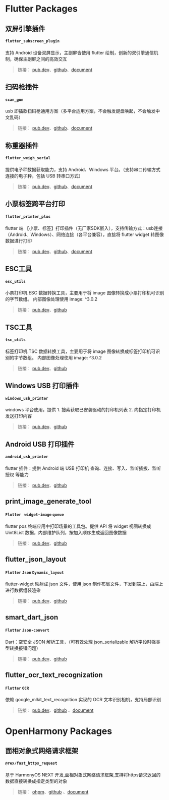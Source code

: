 # Flutter Packages

## 双屏引擎插件
#### `flutter_subscreen_plugin`

支持 Android 设备双屏显示，主副屏皆使用 flutter 绘制，创新的双引擎通信机制，确保主副屏之间的高效交互

>链接： [pub.dev](https://pub.dev/packages/flutter_subscreen_plugin)、[github](https://github.com/liyufengrex/flutter_subscreen_plugin)、[document](https://juejin.cn/post/7007678468020240414)


## 扫码枪插件
#### `scan_gun `

usb 即插款扫码枪通用方案（多平台适用方案，不会触发键盘唤起，不会触发中文乱码）

>链接： [pub.dev](https://pub.dev/packages/scan_gun)、[github](https://github.com/liyufengrex/flutter_scan_gun)、[document](https://juejin.cn/post/7186991958638723132)


## 称重器插件
#### `flutter_weigh_serial `

提供电子秤数据获取能力，支持 Android、Windows 平台。（支持串口传输方式连接的电子秤，包括 USB 转串口方式）

>链接： [pub.dev](https://pub.dev/packages/flutter_weigh_serial)、[github](https://github.com/liyufengrex/flutter_weigh_serial)、[document](https://juejin.cn/post/7275280984290852923)


## 小票标签跨平台打印
#### `flutter_printer_plus `

flutter 端 【小票、标签】打印插件（无厂家SDK嵌入），支持传输方式：usb连接（Android、Windows）、网络连接（各平台兼容），直接将 flutter widget 转图像数据进行打印

>链接： [pub.dev](https://pub.dev/packages/flutter_printer_plus)、[github](https://github.com/liyufengrex/flutter_printer_plus)、[document](https://juejin.cn/post/7210688688921395237)


## ESC工具
#### `esc_utils ` 

小票打印机 ESC 数据转换工具，主要用于将 image 图像转换成小票打印机可识别的字节数组。
内部图像处理使用 image: ^3.0.2

>链接： [pub.dev](https://pub.dev/packages/esc_utils)、[github](https://github.com/liyufengrex/esc_utils)


## TSC工具
#### `tsc_utils ` 

标签打印机 TSC 数据转换工具，主要用于将 image 图像转换成标签打印机可识别的字节数组。
内部图像处理使用 image: ^3.0.2

>链接： [pub.dev](https://pub.dev/packages/tsc_utils)、[github](https://github.com/liyufengrex/tsc_utils)


## Windows USB 打印插件
#### `windows_usb_printer ` 

windows 平台使用，提供 1. 搜索获取已安装驱动的打印机列表 2. 向指定打印机发送打印内容

>链接： [pub.dev](https://pub.dev/packages/windows_usb_printer)、[github](https://github.com/liyufengrex/windows_usb_printer)


##  Android USB 打印插件
#### `android_usb_printer `

flutter 插件：提供 Android 端 USB 打印机 查询、连接、写入、监听插拔、监听授权 等能力

>链接： [pub.dev](https://pub.dev/packages/android_usb_printer)、[github](https://github.com/liyufengrex/android_usb_printer)


## print_image_generate_tool
#### `Flutter ` `widget-image` `queue`

flutter pos 终端应用中打印场景的工具包。提供 API 将 widget 视图转换成 Uint8List 数据，内部维护队列，按加入顺序生成返回图像数据

>链接： [pub.dev](https://pub.dev/packages/print_image_generate_tool)、[github](https://github.com/liyufengrex/android_usb_printer)


## flutter_json_layout
#### `Flutter` `Json` `Dynamic_layout`

flutter-widget 映射成 json 文件，使用 json 制作布局文件，下发到端上，由端上进行数据组装渲染

>链接： [pub.dev](https://pub.dev/packages/flutter_json_layout)、[github](https://github.com/liyufengrex/print_image_generate_tool)


## smart_dart_json
#### `Flutter` `Json-convert`

Dart：空安全 JSON 解析工具，（可有效处理 json_serializable 解析字段时强类型转换报错问题）

>链接： [pub.dev](https://pub.dev/packages/smart_dart_json)、[github](https://github.com/liyufengrex/smart_dart_json)


## flutter_ocr_text_recognization
#### `Flutter` `OCR`

依赖 google_mlkit_text_recognition 实现的 OCR 文本识别相机，支持局部识别

>链接： [pub.dev](https://pub.dev/packages/flutter_ocr_text_recognization)、[github](https://github.com/liyufengrex/flutter_ocr_text_recognization) 、[document](https://juejin.cn/post/7311876701909614601)



# OpenHarmony Packages

## 面相对象式网络请求框架
#### `@rex/fast_https_request `

基于 HarmonyOS NEXT 开发,面相对象式网络请求框架,支持将https请求返回的数据直接转换成指定类型的对象

>链接： [ohpm](https://ohpm.openharmony.cn/#/cn/detail/@rex%2Ffast_https_request)、[github](https://github.com/liyufengrex/fast_http_request) 、[document](https://juejin.cn/post/7347851786164437002)
